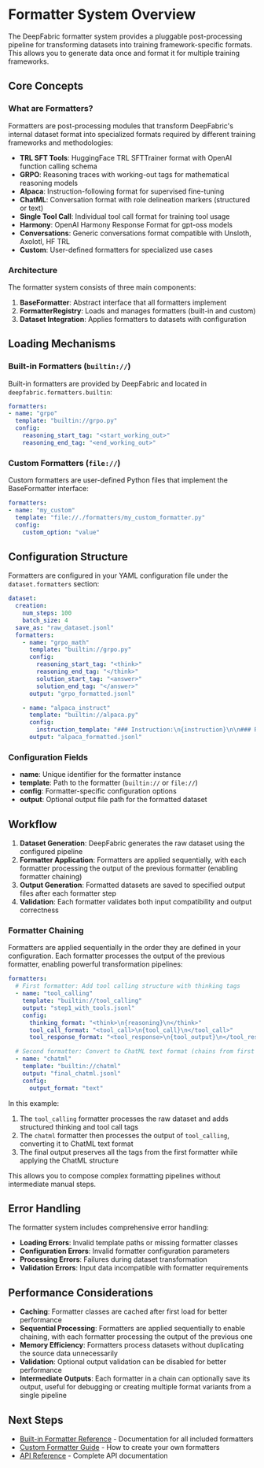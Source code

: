 # Formatter System Overview

The DeepFabric formatter system provides a pluggable post-processing pipeline for transforming datasets into training framework-specific formats. This allows you to generate data once and format it for multiple training frameworks.

## Core Concepts

### What are Formatters?

Formatters are post-processing modules that transform DeepFabric's internal dataset format into specialized formats required by different training frameworks and methodologies:

- **TRL SFT Tools**: HuggingFace TRL SFTTrainer format with OpenAI function calling schema
- **GRPO**: Reasoning traces with working-out tags for mathematical reasoning models
- **Alpaca**: Instruction-following format for supervised fine-tuning
- **ChatML**: Conversation format with role delineation markers (structured or text)
- **Single Tool Call**: Individual tool call format for training tool usage
- **Harmony**: OpenAI Harmony Response Format for gpt-oss models
- **Conversations**: Generic conversations format compatible with Unsloth, Axolotl, HF TRL
- **Custom**: User-defined formatters for specialized use cases

### Architecture

The formatter system consists of three main components:

1. **BaseFormatter**: Abstract interface that all formatters implement
2. **FormatterRegistry**: Loads and manages formatters (built-in and custom)
3. **Dataset Integration**: Applies formatters to datasets with configuration

## Loading Mechanisms

### Built-in Formatters (`builtin://`)

Built-in formatters are provided by DeepFabric and located in `deepfabric.formatters.builtin`:

```yaml
formatters:
- name: "grpo"
  template: "builtin://grpo.py"
  config:
    reasoning_start_tag: "<start_working_out>"
    reasoning_end_tag: "<end_working_out>"
```

### Custom Formatters (`file://`)

Custom formatters are user-defined Python files that implement the BaseFormatter interface:

```yaml
formatters:
- name: "my_custom"
  template: "file://./formatters/my_custom_formatter.py"
  config:
    custom_option: "value"
```

## Configuration Structure

Formatters are configured in your YAML configuration file under the `dataset.formatters` section:

```yaml
dataset:
  creation:
    num_steps: 100
    batch_size: 4
  save_as: "raw_dataset.jsonl"
  formatters:
    - name: "grpo_math"
      template: "builtin://grpo.py"
      config:
        reasoning_start_tag: "<think>"
        reasoning_end_tag: "</think>"
        solution_start_tag: "<answer>"
        solution_end_tag: "</answer>"
      output: "grpo_formatted.jsonl"

    - name: "alpaca_instruct"
      template: "builtin://alpaca.py"
      config:
        instruction_template: "### Instruction:\n{instruction}\n\n### Response:"
      output: "alpaca_formatted.jsonl"
```

### Configuration Fields

- **name**: Unique identifier for the formatter instance
- **template**: Path to the formatter (`builtin://` or `file://`)
- **config**: Formatter-specific configuration options
- **output**: Optional output file path for the formatted dataset

## Workflow

1. **Dataset Generation**: DeepFabric generates the raw dataset using the configured pipeline
2. **Formatter Application**: Formatters are applied sequentially, with each formatter processing the output of the previous formatter (enabling formatter chaining)
3. **Output Generation**: Formatted datasets are saved to specified output files after each formatter step
4. **Validation**: Each formatter validates both input compatibility and output correctness

### Formatter Chaining

Formatters are applied sequentially in the order they are defined in your configuration. Each formatter processes the output of the previous formatter, enabling powerful transformation pipelines:

```yaml
formatters:
  # First formatter: Add tool calling structure with thinking tags
  - name: "tool_calling"
    template: "builtin://tool_calling"
    output: "step1_with_tools.jsonl"
    config:
      thinking_format: "<think>\n{reasoning}\n</think>"
      tool_call_format: "<tool_call>\n{tool_call}\n</tool_call>"
      tool_response_format: "<tool_response>\n{tool_output}\n</tool_response>"

  # Second formatter: Convert to ChatML text format (chains from first formatter)
  - name: "chatml"
    template: "builtin://chatml"
    output: "final_chatml.jsonl"
    config:
      output_format: "text"
```

In this example:
1. The `tool_calling` formatter processes the raw dataset and adds structured thinking and tool call tags
2. The `chatml` formatter then processes the output of `tool_calling`, converting it to ChatML text format
3. The final output preserves all the tags from the first formatter while applying the ChatML structure

This allows you to compose complex formatting pipelines without intermediate manual steps.

## Error Handling

The formatter system includes comprehensive error handling:

- **Loading Errors**: Invalid template paths or missing formatter classes
- **Configuration Errors**: Invalid formatter configuration parameters
- **Processing Errors**: Failures during dataset transformation
- **Validation Errors**: Input data incompatible with formatter requirements

## Performance Considerations

- **Caching**: Formatter classes are cached after first load for better performance
- **Sequential Processing**: Formatters are applied sequentially to enable chaining, with each formatter processing the output of the previous one
- **Memory Efficiency**: Formatters process datasets without duplicating the source data unnecessarily
- **Validation**: Optional output validation can be disabled for better performance
- **Intermediate Outputs**: Each formatter in a chain can optionally save its output, useful for debugging or creating multiple format variants from a single pipeline

## Next Steps

- [Built-in Formatter Reference](built-in-reference.md) - Documentation for all included formatters
- [Custom Formatter Guide](custom-formatter-guide.md) - How to create your own formatters
- [API Reference](api-reference.md) - Complete API documentation
